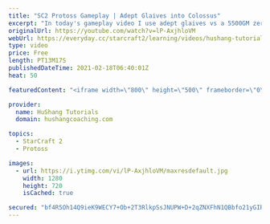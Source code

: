 ```yaml
---
title: "SC2 Protoss Gameplay | Adept Glaives into Colossus"
excerpt: "In today's gameplay video I use adept glaives vs a 5500GM zerg. I transition into colossus afterwards and go for a heavy push.  SC2 Protoss Gameplay | Adept Glaives into Colossus #sc2 #protoss #gameplay   Coaching -------------------------------------------------------------------------- Website: https://www.hushangcoaching.com"
originalUrl: https://youtube.com/watch?v=lP-AxjhloVM
webUrl: https://everyday.cc/starcraft2/learning/videos/hushang-tutorials-sc2-protoss-gameplay-adept-glaives-into-colossus/
type: video
price: Free
length: PT13M17S
publishedDateTime: 2021-02-18T06:40:01Z
heat: 50

featuredContent: "<iframe width=\"800\" height=\"500\" frameborder=\"0\" src=\"https://www.youtube.com/embed/lP-AxjhloVM\" allow=\"accelerometer; autoplay; encrypted-media; gyroscope; picture-in-picture\" allowfullscreen></iframe>"

provider:
  name: HuShang Tutorials
  domain: hushangcoaching.com

topics:
  - StarCraft 2
  - Protoss

images:
  - url: https://i.ytimg.com/vi/lP-AxjhloVM/maxresdefault.jpg
    width: 1280
    height: 720
    isCached: true

secured: "bf4R5Oh14Q9ieK9WECY7+Ob+2T3RlkpSsJNUPW+D+2qZNXFhN1QBbfo21yGIRfVkFuNjEg+Zgk9U1Qm3ZXM+DfzMcesFEiUFEziIgqab1/BPC2SWJEhcTdjaJVsbssy/UHi6XM+BaU7Jl7KShRMysr5zllLX5Ybfa/d+FTAQQhujEje0fVQ7rjADC6f7gU5ElPm97V4O85t8E3gCxL0gC/eyLIVwrf6RzQ8gmzvn09L6PoUiq5k9Sl1lNijr0/qOAFp+CwZxd65mRqFunFELQsdskHUeCPbNEG/WNZ2UEizjevaVslQTDbubTTrex4g5hTdAgglZSz3MQ4dRmhHO7wFqkf0DE20CT7JFcVjPWFRpgrRrd9gTcfog0dz4muMTJDgdhcgvWMx1ksc0k9PRdGpKsmpE+6K0lZC89Zey/Ho=;x8aNi6ncEW86WVhVSBp1vA=="
---
```



